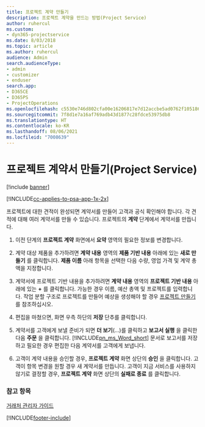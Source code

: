 ```yaml
---
title: 프로젝트 계약 만들기
description: 프로젝트 계약을 만드는 방법(Project Service)
author: ruhercul
ms.custom:
- dyn365-projectservice
ms.date: 8/03/2018
ms.topic: article
ms.author: ruhercul
audience: Admin
search.audienceType:
- admin
- customizer
- enduser
search.app:
- D365CE
- D365PS
- ProjectOperations
ms.openlocfilehash: c5530e746d802cfa00e16206817e7d12accbe5ad0762f1051869f1ca35397222
ms.sourcegitcommit: 7f8d1e7a16af769adb43d1877c28fdce53975db8
ms.translationtype: HT
ms.contentlocale: ko-KR
ms.lasthandoff: 08/06/2021
ms.locfileid: "7008639"
---
```

# <a name="create-a-project-contract-project-service"></a>프로젝트 계약서 만들기(Project Service)

[!include [banner](../includes/psa-now-project-operations.md)]

[!INCLUDE[cc-applies-to-psa-app-1x-2x](../includes/cc-applies-to-psa-app-1x-2x.md)]

프로젝트에 대한 견적이 완성되면 계약서를 만들어 고객과 공식 확인해야 합니다. 각 견적에 대해 여러 계약서를 만들 수 있습니다. 프로젝트의 **계약** 단계에서 계약서를 만듭니다.  
  
1. 이전 단계의 **프로젝트 계약** 화면에서 **요약** 영역의 필요한 정보를 변경합니다.  
  
2. 계약 대상 제품을 추가하려면 **계약 내용** 영역의 **제품 기반 내용** 아래에 있는 **새로 만들기** 를 클릭합니다. **제품 이름** 아래 항목을 선택한 다음 수량, 영업 가격 및 계약 총액을 지정합니다.  
  
3. 계약서에 프로젝트 기반 내용을 추가하려면 **계약 내용** 영역의 **프로젝트 기반 내용** 아래에 있는 **+** 를 클릭합니다. 가능한 경우 이름, 예산 총액 및 프로젝트를 입력합니다. 작업 분할 구조로 프로젝트를 만들어 예상을 생성해야 할 경우 [프로젝트 만들기](../psa/create-project.md)를 참조하십시오.  
  
4. 편집을 마쳤으면, 화면 우측 하단의 **저장** 단추를 클릭합니다.  
  
5. 계약서를 고객에게 보낼 준비가 되면 **더 보기**(...)를 클릭하고 **보고서 실행** 을 클릭한 다음 **주문** 을 클릭합니다. [!INCLUDE[pn_ms_Word_short](../includes/pn-ms-word-short.md)] 문서로 보고서를 저장하고 필요한 경우 편집한 다음 계약서를 고객에게 보냅니다.  
  
6. 고객이 계약 내용을 승인할 경우, **프로젝트 계약** 화면 상단의 **승인** 을 클릭합니다. 고객이 항목 변경을 원할 경우 새 계약서를 만듭니다. 고객이 지금 서비스를 사용하지 않기로 결정할 경우, **프로젝트 계약** 화면 상단의 **실패로 종료** 를 클릭합니다.  
  
### <a name="see-also"></a>참고 항목  
 [거래처 관리자 가이드](../psa/account-manager-guide.md)


[!INCLUDE[footer-include](../includes/footer-banner.md)]